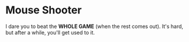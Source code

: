 # Mouse Shooter
I dare you to beat the **WHOLE GAME** (when the rest comes out).
It's hard, but after a while, you'll get used to it.
